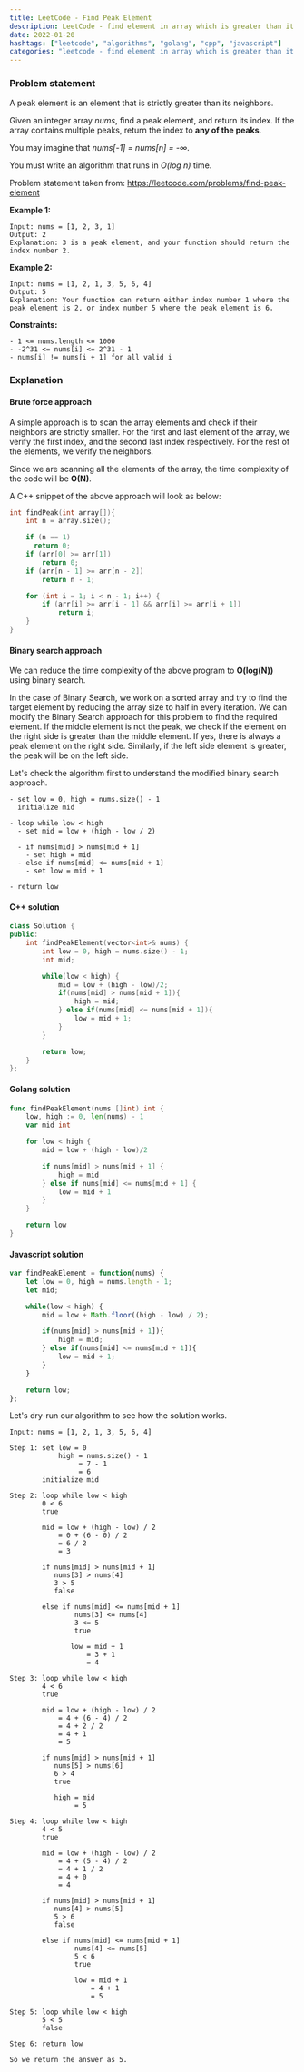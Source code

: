 ```yaml
---
title: LeetCode - Find Peak Element
description: LeetCode - find element in array which is greater than it's neighbors using C++, Golang and Javascript.
date: 2022-01-20
hashtags: ["leetcode", "algorithms", "golang", "cpp", "javascript"]
categories: "leetcode - find element in array which is greater than it's neighbors, c++, golang, javascript"
---
```


### Problem statement

A peak element is an element that is strictly greater than its neighbors.

Given an integer array *nums*, find a peak element, and return its index. If the array contains multiple peaks, return the index to **any of the peaks**.

You may imagine that *nums[-1] = nums[n] = -∞*.

You must write an algorithm that runs in *O(log n)* time.

Problem statement taken from: <a href='https://leetcode.com/problems/find-peak-element' target='_blank'>https://leetcode.com/problems/find-peak-element</a>

**Example 1:**

```
Input: nums = [1, 2, 3, 1]
Output: 2
Explanation: 3 is a peak element, and your function should return the index number 2.
```

**Example 2:**

```
Input: nums = [1, 2, 1, 3, 5, 6, 4]
Output: 5
Explanation: Your function can return either index number 1 where the peak element is 2, or index number 5 where the peak element is 6.
```

**Constraints:**

```
- 1 <= nums.length <= 1000
- -2^31 <= nums[i] <= 2^31 - 1
- nums[i] != nums[i + 1] for all valid i
```

### Explanation

#### Brute force approach

A simple approach is to scan the array elements and check if their neighbors are strictly smaller.
For the first and last element of the array, we verify the first index, and the second last index
respectively. For the rest of the elements, we verify the neighbors.

Since we are scanning all the elements of the array, the time complexity of the code will
be **O(N)**.

A C++ snippet of the above approach will look as below:

```cpp
int findPeak(int array[]){
    int n = array.size();

    if (n == 1)
      return 0;
    if (arr[0] >= arr[1])
        return 0;
    if (arr[n - 1] >= arr[n - 2])
        return n - 1;

    for (int i = 1; i < n - 1; i++) {
        if (arr[i] >= arr[i - 1] && arr[i] >= arr[i + 1])
            return i;
    }
}
```

#### Binary search approach

We can reduce the time complexity of the above program to **O(log(N))** using binary search.

In the case of Binary Search, we work on a sorted array and try to find the target element by reducing
the array size to half in every iteration.
We can modify the Binary Search approach for this problem to find the required element.
If the middle element is not the peak, we check if the element on the right side is greater
than the middle element. If yes, there is always a peak element on the right side.
Similarly, if the left side element is greater, the peak will be on the left side.

Let's check the algorithm first to understand the modified binary search approach.

```
- set low = 0, high = nums.size() - 1
  initialize mid

- loop while low < high
  - set mid = low + (high - low / 2)

  - if nums[mid] > nums[mid + 1]
    - set high = mid
  - else if nums[mid] <= nums[mid + 1]
    - set low = mid + 1

- return low
```

#### C++ solution

```cpp
class Solution {
public:
    int findPeakElement(vector<int>& nums) {
        int low = 0, high = nums.size() - 1;
        int mid;

        while(low < high) {
            mid = low + (high - low)/2;
            if(nums[mid] > nums[mid + 1]){
                high = mid;
            } else if(nums[mid] <= nums[mid + 1]){
                low = mid + 1;
            }
        }

        return low;
    }
};
```

#### Golang solution

```go
func findPeakElement(nums []int) int {
    low, high := 0, len(nums) - 1
    var mid int

    for low < high {
        mid = low + (high - low)/2

        if nums[mid] > nums[mid + 1] {
            high = mid
        } else if nums[mid] <= nums[mid + 1] {
            low = mid + 1
        }
    }

    return low
}
```

#### Javascript solution

```javascript
var findPeakElement = function(nums) {
    let low = 0, high = nums.length - 1;
    let mid;

    while(low < high) {
        mid = low + Math.floor((high - low) / 2);

        if(nums[mid] > nums[mid + 1]){
            high = mid;
        } else if(nums[mid] <= nums[mid + 1]){
            low = mid + 1;
        }
    }

    return low;
};
```

Let's dry-run our algorithm to see how the solution works.

```
Input: nums = [1, 2, 1, 3, 5, 6, 4]

Step 1: set low = 0
            high = nums.size() - 1
                 = 7 - 1
                 = 6
        initialize mid

Step 2: loop while low < high
        0 < 6
        true

        mid = low + (high - low) / 2
            = 0 + (6 - 0) / 2
            = 6 / 2
            = 3

        if nums[mid] > nums[mid + 1]
           nums[3] > nums[4]
           3 > 5
           false

        else if nums[mid] <= nums[mid + 1]
                nums[3] <= nums[4]
                3 <= 5
                true

               low = mid + 1
                   = 3 + 1
                   = 4

Step 3: loop while low < high
        4 < 6
        true

        mid = low + (high - low) / 2
            = 4 + (6 - 4) / 2
            = 4 + 2 / 2
            = 4 + 1
            = 5

        if nums[mid] > nums[mid + 1]
           nums[5] > nums[6]
           6 > 4
           true

           high = mid
                = 5

Step 4: loop while low < high
        4 < 5
        true

        mid = low + (high - low) / 2
            = 4 + (5 - 4) / 2
            = 4 + 1 / 2
            = 4 + 0
            = 4

        if nums[mid] > nums[mid + 1]
           nums[4] > nums[5]
           5 > 6
           false

        else if nums[mid] <= nums[mid + 1]
                nums[4] <= nums[5]
                5 < 6
                true

                low = mid + 1
                    = 4 + 1
                    = 5

Step 5: loop while low < high
        5 < 5
        false

Step 6: return low

So we return the answer as 5.
```
